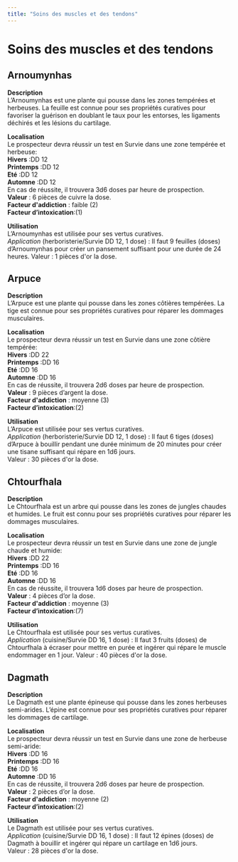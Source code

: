 ```yaml
---
title: "Soins des muscles et des tendons"
---
```

# Soins des muscles et des tendons


## Arnoumynhas
**Description**  
L’Arnoumynhas est une plante qui pousse dans les zones tempérées et herbeuses. La feuille est connue pour ses propriétés curatives pour favoriser la guérison en doublant le taux pour les entorses, les ligaments déchirés et les lésions du cartilage.  

**Localisation**    
Le prospecteur devra réussir un test en Survie dans une zone tempérée et herbeuse:    
**Hivers** :DD 12  
**Printemps** :DD 12    
**Eté** :DD 12   
**Automne** :DD 12    
En cas de réussite, il trouvera 3d6 doses par heure de prospection.  
**Valeur** : 6 pièces de cuivre la dose.  
**Facteur d'addiction** : faible (2)  
**Facteur d’intoxication**:(1)  

**Utilisation**  
L’Arnoumynhas est utilisée pour ses vertus curatives.  
*Application* (herboristerie/Survie DD 12, 1 dose) : Il faut 9 feuilles (doses) d’Arnoumynhas pour créer un pansement suffisant pour une durée de 24 heures.
Valeur : 1 pièces d'or la dose.   

## Arpuce  
**Description**  
L’Arpuce est une plante qui pousse dans les zones côtières tempérées. La tige est connue pour ses propriétés curatives pour réparer les dommages musculaires.   

**Localisation**  
Le prospecteur devra réussir un test en Survie dans une zone côtière tempérée:  
**Hivers** :DD 22  
**Printemps** :DD 16  
**Eté** :DD 16   
**Automne** :DD 16    
En cas de réussite, il trouvera 2d6 doses par heure de prospection.  
**Valeur** : 9 pièces d’argent la dose.  
**Facteur d'addiction** : moyenne (3)  
**Facteur d’intoxication**:(2)  

**Utilisation**  
L’Arpuce est utilisée pour ses vertus curatives.  
*Application* (herboristerie/Survie DD 12, 1 dose) : Il faut 6 tiges (doses) d’Arpuce à bouillir pendant une durée minimum de 20 minutes pour créer une tisane suffisant qui répare en 1d6 jours.   
Valeur : 30 pièces d'or la dose.  

## Chtourfhala
**Description**  
Le Chtourfhala est un arbre qui pousse dans les zones de jungles chaudes et humides. Le fruit est connu pour ses propriétés curatives pour réparer les dommages musculaires.  

**Localisation**  
Le prospecteur devra réussir un test en Survie dans une zone de jungle chaude et humide:  
**Hivers** :DD 22  
**Printemps** :DD 16  
**Eté** :DD 16   
**Automne** :DD 16    
En cas de réussite, il trouvera 1d6 doses par heure de prospection.  
**Valeur** : 4 pièces d’or la dose.  
**Facteur d'addiction** : moyenne (3)  
**Facteur d’intoxication**:(7)  

**Utilisation**  
Le Chtourfhala est utilisée pour ses vertus curatives.  
*Application* (cuisine/Survie DD 16, 1 dose) : Il faut 3 fruits (doses) de Chtourfhala à écraser pour mettre en purée et ingérer qui répare le muscle endommager en 1 jour.
Valeur : 40 pièces d'or la dose.  

## Dagmath   
**Description**  
Le Dagmath est une plante épineuse qui pousse dans les zones herbeuses semi-arides. L’épine est connue pour ses propriétés curatives pour réparer les dommages de cartilage.  

**Localisation**  
Le prospecteur devra réussir un test en Survie dans une zone de herbeuse semi-aride:  
**Hivers** :DD 16  
**Printemps** :DD 16  
**Eté** :DD 16   
**Automne** :DD 16    
En cas de réussite, il trouvera 2d6 doses par heure de prospection.  
**Valeur** : 2 pièces d’or la dose.  
**Facteur d'addiction** : moyenne (2)   
**Facteur d’intoxication**:(2)  

**Utilisation**  
Le Dagmath est utilisée pour ses vertus curatives.  
*Application* (cuisine/Survie DD 16, 1 dose) : Il faut 12 épines (doses) de Dagmath à bouillir et ingérer qui répare  un cartilage en 1d6 jours.   
Valeur : 28 pièces d'or la dose.   
